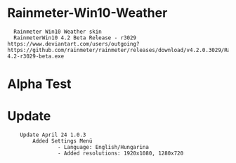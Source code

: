# Rainmeter-Win10-Weather
~~~
  Rainmeter Win10 Weather skin
  RainmeterWin10 4.2 Beta Release - r3029 https://www.deviantart.com/users/outgoing?https://github.com/rainmeter/rainmeter/releases/download/v4.2.0.3029/Rainmeter-4.2-r3029-beta.exe
~~~

# Alpha Test

# Update
~~~
	Update April 24 1.0.3
		Added Settings Menü
				- Language: English/Hungarina
				- Added resolutions: 1920x1080, 1280x720
~~~
